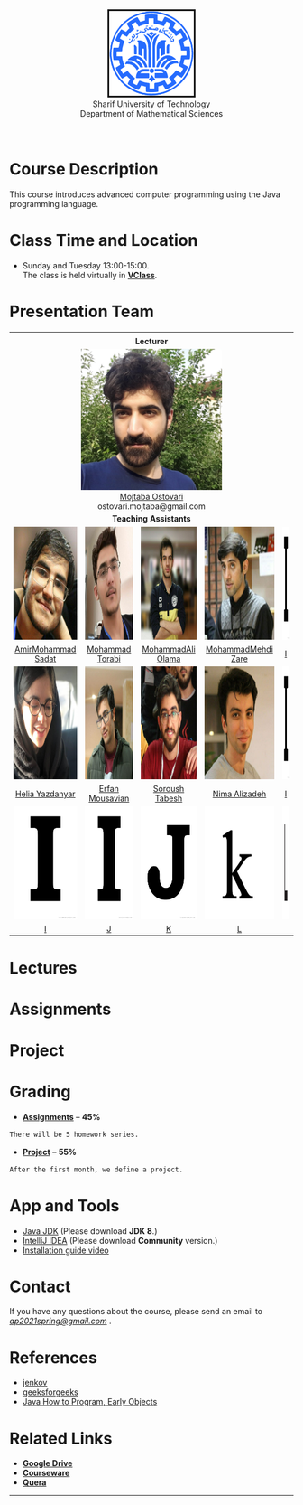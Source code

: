 <center><img src=".\Images\SharifUT.png" alt="" border='3' height='150' width='150' /></center>
<center> Sharif University of Technology <br> Department of Mathematical Sciences </center>
<br>
<br>

# Course Description

This course introduces advanced computer programming using the Java programming language. 


# Class Time and Location
* Sunday and Tuesday 13:00-15:00.
<br>The class is held virtually in [**VClass**](https://vc.sharif.edu/ch/ostovari.mojtaba).

# Presentation Team
<table>
  <tr>
    <td colspan="5"><center><span style="font-weight:bold"></span></center></td>
  </tr>
  <tr>
    <td colspan="5"><center><span style="font-weight:bold">Lecturer</span></center></td>
  </tr>
  <tr>
    <td colspan="5"><center><img src=".\Images\S.jpg" alt=""  height='250' width='250' /><br><a href="MAILTO:ostovari.mojtaba@gmail.com">Mojtaba Ostovari</a></br>ostovari.mojtaba@gmail.com</center></td>
    <!--
    <td colspan="2"><center><img src=".\Images\S.jpg" alt=""  height='250' width='250' /></center></td>
    <td colspan="3"><center><a href="MAILTO:ostovari.mojtaba@gmail.com">Mojtaba Ostovari</a><br>ostovari.mojtaba@gmail.com</center></td>
    -->
  </tr>
  <tr>
    <td colspan="5"><center><span style="font-weight:bold">Teaching Assistants</span></center></td>
  </tr>
  <tr>
    <td><center><img src=".\Images\AmirMohammadSadat.jpg" alt=""  height='200' width='200' /></center></td>
    <td><center><img src=".\Images\MohammadTorabi.jpg" alt=""  height='200' width='200' /></center></td>
    <td><center><img src=".\Images\MohammadAliOlama.jpg" alt=""  height='200' width='200' /></center></td>
    <td><center><img src=".\Images\MohammadMehdiZare.jpg" alt=""  height='200' width='200' /></center></td>
    <td><img src=".\Images\I.png" alt=""  height='200' width='200' /></td>
  </tr>
  <tr>
  </tr>
   <tr>
    <td><center><a href="MAILTO:sam.sadat.shokouhi@gmail.com">AmirMohammad Sadat</a></center></td>
    <td><center><a href="MAILTO:muht2035@gmail.com">Mohammad Torabi</a></center></td>
    <td><center><a href="MAILTO:rastegar123456789@gmail.com">MohammadAli Olama</a></center></td>
    <td><center><a href="MAILTO:zaremohammadmehdi2001@gmail.com">MohammadMehdi Zare</a></center></td>
    <td><center><a href="">I</a></center></td>
  </tr>
  <tr>
    <td><center><img src=".\Images\Helia.jpg" alt="" height='200' width='200' /></center></td>
    <td><center><img src=".\Images\ErfanMousavian.jpg" alt=""  height='200' width='200' /></center></td>
    <td><center><img src=".\Images\SoroushTabesh.jpg" alt=""  height='200' width='200' /></center></td>
    <td><center><img src=".\Images\NimaAlizadeh.jpg" alt=""  height='200' width='200' /></center></td>
    <td><img src=".\Images\I.png" alt=""  height='200' width='200' /></td>
  </tr>
  <tr>
  </tr>
   <tr>
    <td><center><a href="MAILTO:helia79yaz@gmail.com">Helia Yazdanyar</a></center></td>
    <td><center><a href="MAILTO:erfan_mousavian1380@yahoo.com">Erfan Mousavian</a></center></td>
    <td><center><a href="">Soroush Tabesh</a></center></td>
    <td><center><a href="">Nima Alizadeh</a></center></td>
    <td><center><a href="">I</a></center></td>
  </tr>
  <tr>
    <td><img src=".\Images\I.png" alt=""  height='200' width='200' /></td>
    <td><img src=".\Images\I.png" alt=""  height='200' width='200' /></td>
    <td><img src=".\Images\J.png" alt=""  height='200' width='200' /></td>
    <td><img src=".\Images\K.png" alt=""  height='200' width='200' /></td>
    <td><img src=".\Images\L.png" alt=""  height='200' width='200' /></td>
  </tr>
  <tr>
  </tr>
   <tr>
    <td><center><a href="">I</a></center></td>
    <td><center><a href="">J</a></center></td>
    <td><center><a href="">K</a></center></td>
    <td><center><a href="">L</a></center></td>
  </tr>
</table>

# Lectures


# Assignments


# Project


# Grading

* [**Assignments**](#assignments) – <b>45%</b>
```markdown
There will be 5 homework series.
```
* [**Project**](#project) – <b>55%</b>
```markdown
After the first month, we define a project.
```


# App and Tools
* <a href="https://www.yasdl.com/27738/%d8%af%d8%a7%d9%86%d9%84%d9%88%d8%af-java-jdk.html">Java JDK</a> (Please download <b>JDK 8</b>.)
* <a href="https://www.jetbrains.com/idea/download/">IntelliJ IDEA</a> (Please download <b>Community</b> version.)
* <a href="http://cw.sharif.edu/pluginfile.php/212768/mod_folder/content/0/%D9%86%D8%B5%D8%A8_%D9%88_%D8%B1%D8%A7%D9%87_%D8%A7%D9%86%D8%AF%D8%A7%D8%B2%DB%8C_%D8%AC%D8%A7%D9%88%D8%A7_%D9%88_%D8%A7%DB%8C%D9%86%D8%AA%D9%84%DB%8C%D8%AC_%D9%88_%D8%A7%D9%BE%D9%84%D9%88%D8%AF_%D9%81%D8%A7%DB%8C%D9%84_%D8%B1%D9%88%DB%8C_%DA%A9%D9%88%D8%A6%D8%B1%D8%A7.mp4?forcedownload=1">Installation guide video</a>

# Contact

If you have any questions about the course, please send an email to <i>ap2021spring@gmail.com</i> .

# References
* <a href="http://tutorials.jenkov.com/">jenkov</a>
* <a href="https://www.geeksforgeeks.org/java/">geeksforgeeks</a>
* <a href="https://www.amazon.com/Java-Program-Early-Objects-Deitel/dp/0134743350">Java How to Program, Early Objects</a>



# Related Links

* [**Google Drive**]()
* [**Courseware**](https://cw.sharif.edu/)
* [**Quera**](https://quera.ir/)



---
